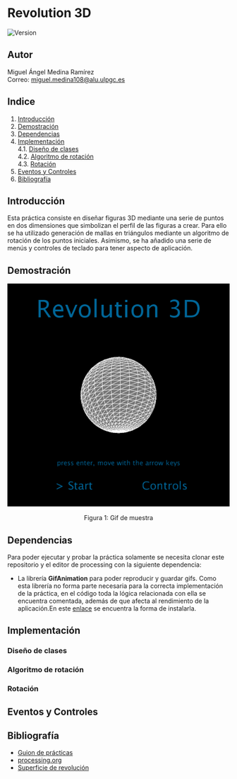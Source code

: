 # Revolution 3D
![Version](https://img.shields.io/badge/version-1.0-green)

## Autor
Miguel Ángel Medina Ramírez <br>
Correo: miguel.medina108@alu.ulpgc.es

## Indice
1. [Introducción](#introducción)
2. [Demostración](#demostración)
3. [Dependencias](#dependencias)
4. [Implementación](#implementación)<br>
 4.1. [Diseño de clases](#diseño-de-clases)<br>
 4.2. [Algoritmo de rotación](#algoritmo-de-rotación)<br>
 4.3. [Rotación](#rotación)<br>
5. [Eventos y Controles](#eventos-y-controles)
6. [Bibliografía](#bibliografía)

## Introducción
Esta práctica consiste en diseñar figuras 3D mediante una serie de puntos en dos dimensiones que simbolizan el perfil de las figuras a crear. Para ello se ha utilizado generación de mallas en triángulos mediante un algoritmo de rotación de los puntos iniciales. Asimismo, se ha añadido una serie de menús y controles de teclado para tener aspecto de aplicación.


## Demostración
<p align="center">
  <img src="animation.gif" alt="gif del pong">
  <p align="center">Figura 1: Gif de muestra</p>
</p>

## Dependencias
Para poder ejecutar y probar la práctica solamente se necesita clonar este repositorio y el editor de processing con la siguiente dependencia:
- La librería **GifAnimation** para poder reproducir y guardar gifs. Como esta librería no forma parte necesaria para la correcta implementación de la práctica, en el código toda la lógica relacionada con ella se encuentra comentada, además de que afecta al rendimiento de la aplicación.En este [enlace](https://github.com/extrapixel/gif-animation) se encuentra la forma de instalarla.

## Implementación

### Diseño de clases

### Algoritmo de rotación

### Rotación

## Eventos y Controles

## Bibliografía

* [Guion de prácticas](https://cv-aep.ulpgc.es/cv/ulpgctp20/pluginfile.php/126724/mod_resource/content/22/CIU_Pr_cticas.pdf)
* [processing.org](https://processing.org/)
* [Superficie de revolución](https://es.wikipedia.org/wiki/Superficie_de_revoluci%C3%B3n)


